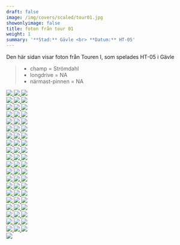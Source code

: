 ```yaml
---  
draft: false  
image: /img/covers/scaled/tour01.jpg  
showonlyimage: false  
title: foton från tour 01  
weight: 1  
summary: '**Stad:** Gävle <br> **Datum:** HT-05'  
---
```


Den här sidan visar foton från Touren I, som spelades HT-05 i Gävle

> -   champ = Strömdahl  
> -   longdrive = NA  
> -   närmast-pinnen = NA

<div class="col-md-8"> <div class="row">  
<a href="/img/tour01/scaled/001.JPG" data-toggle="lightbox"         data-gallery="example-gallery" class="col-sm-4">
<img src="/img/tour01/thumbs/001.JPG" class="img-fluid"> </a>  
<a href="/img/tour01/scaled/002.JPG" data-toggle="lightbox"         data-gallery="example-gallery" class="col-sm-4">
<img src="/img/tour01/thumbs/002.JPG" class="img-fluid"> </a>  
<a href="/img/tour01/scaled/003.JPG" data-toggle="lightbox"         data-gallery="example-gallery" class="col-sm-4">
<img src="/img/tour01/thumbs/003.JPG" class="img-fluid"> </a> </div>
<div class="row">  
<a href="/img/tour01/scaled/004.JPG" data-toggle="lightbox"         data-gallery="example-gallery" class="col-sm-4">
<img src="/img/tour01/thumbs/004.JPG" class="img-fluid"> </a>  
<a href="/img/tour01/scaled/005.JPG" data-toggle="lightbox"         data-gallery="example-gallery" class="col-sm-4">
<img src="/img/tour01/thumbs/005.JPG" class="img-fluid"> </a>  
<a href="/img/tour01/scaled/006.JPG" data-toggle="lightbox"         data-gallery="example-gallery" class="col-sm-4">
<img src="/img/tour01/thumbs/006.JPG" class="img-fluid"> </a> </div>
<div class="row">  
<a href="/img/tour01/scaled/007.JPG" data-toggle="lightbox"         data-gallery="example-gallery" class="col-sm-4">
<img src="/img/tour01/thumbs/007.JPG" class="img-fluid"> </a>  
<a href="/img/tour01/scaled/008.JPG" data-toggle="lightbox"         data-gallery="example-gallery" class="col-sm-4">
<img src="/img/tour01/thumbs/008.JPG" class="img-fluid"> </a>  
<a href="/img/tour01/scaled/009.JPG" data-toggle="lightbox"         data-gallery="example-gallery" class="col-sm-4">
<img src="/img/tour01/thumbs/009.JPG" class="img-fluid"> </a> </div>
<div class="row">  
<a href="/img/tour01/scaled/010.JPG" data-toggle="lightbox"         data-gallery="example-gallery" class="col-sm-4">
<img src="/img/tour01/thumbs/010.JPG" class="img-fluid"> </a>  
<a href="/img/tour01/scaled/011.JPG" data-toggle="lightbox"         data-gallery="example-gallery" class="col-sm-4">
<img src="/img/tour01/thumbs/011.JPG" class="img-fluid"> </a>  
<a href="/img/tour01/scaled/012.JPG" data-toggle="lightbox"         data-gallery="example-gallery" class="col-sm-4">
<img src="/img/tour01/thumbs/012.JPG" class="img-fluid"> </a> </div>
<div class="row">  
<a href="/img/tour01/scaled/013.JPG" data-toggle="lightbox"         data-gallery="example-gallery" class="col-sm-4">
<img src="/img/tour01/thumbs/013.JPG" class="img-fluid"> </a>  
<a href="/img/tour01/scaled/014.JPG" data-toggle="lightbox"         data-gallery="example-gallery" class="col-sm-4">
<img src="/img/tour01/thumbs/014.JPG" class="img-fluid"> </a>  
<a href="/img/tour01/scaled/015.JPG" data-toggle="lightbox"         data-gallery="example-gallery" class="col-sm-4">
<img src="/img/tour01/thumbs/015.JPG" class="img-fluid"> </a> </div>
<div class="row">  
<a href="/img/tour01/scaled/016.JPG" data-toggle="lightbox"         data-gallery="example-gallery" class="col-sm-4">
<img src="/img/tour01/thumbs/016.JPG" class="img-fluid"> </a>  
<a href="/img/tour01/scaled/017.JPG" data-toggle="lightbox"         data-gallery="example-gallery" class="col-sm-4">
<img src="/img/tour01/thumbs/017.JPG" class="img-fluid"> </a>  
<a href="/img/tour01/scaled/018.JPG" data-toggle="lightbox"         data-gallery="example-gallery" class="col-sm-4">
<img src="/img/tour01/thumbs/018.JPG" class="img-fluid"> </a> </div>
<div class="row">  
<a href="/img/tour01/scaled/019.JPG" data-toggle="lightbox"         data-gallery="example-gallery" class="col-sm-4">
<img src="/img/tour01/thumbs/019.JPG" class="img-fluid"> </a>  
<a href="/img/tour01/scaled/020.JPG" data-toggle="lightbox"         data-gallery="example-gallery" class="col-sm-4">
<img src="/img/tour01/thumbs/020.JPG" class="img-fluid"> </a>  
<a href="/img/tour01/scaled/021.JPG" data-toggle="lightbox"         data-gallery="example-gallery" class="col-sm-4">
<img src="/img/tour01/thumbs/021.JPG" class="img-fluid"> </a> </div>
<div class="row">  
<a href="/img/tour01/scaled/022.JPG" data-toggle="lightbox"         data-gallery="example-gallery" class="col-sm-4">
<img src="/img/tour01/thumbs/022.JPG" class="img-fluid"> </a>  
<a href="/img/tour01/scaled/023.JPG" data-toggle="lightbox"         data-gallery="example-gallery" class="col-sm-4">
<img src="/img/tour01/thumbs/023.JPG" class="img-fluid"> </a>  
<a href="/img/tour01/scaled/024.JPG" data-toggle="lightbox"         data-gallery="example-gallery" class="col-sm-4">
<img src="/img/tour01/thumbs/024.JPG" class="img-fluid"> </a> </div>
<div class="row">  
<a href="/img/tour01/scaled/025.JPG" data-toggle="lightbox"         data-gallery="example-gallery" class="col-sm-4">
<img src="/img/tour01/thumbs/025.JPG" class="img-fluid"> </a>  
<a href="/img/tour01/scaled/026.JPG" data-toggle="lightbox"         data-gallery="example-gallery" class="col-sm-4">
<img src="/img/tour01/thumbs/026.JPG" class="img-fluid"> </a>  
<a href="/img/tour01/scaled/027.JPG" data-toggle="lightbox"         data-gallery="example-gallery" class="col-sm-4">
<img src="/img/tour01/thumbs/027.JPG" class="img-fluid"> </a> </div>
<div class="row">  
<a href="/img/tour01/scaled/028.JPG" data-toggle="lightbox"         data-gallery="example-gallery" class="col-sm-4">
<img src="/img/tour01/thumbs/028.JPG" class="img-fluid"> </a>  
<a href="/img/tour01/scaled/029.JPG" data-toggle="lightbox"         data-gallery="example-gallery" class="col-sm-4">
<img src="/img/tour01/thumbs/029.JPG" class="img-fluid"> </a>  
<a href="/img/tour01/scaled/030.JPG" data-toggle="lightbox"         data-gallery="example-gallery" class="col-sm-4">
<img src="/img/tour01/thumbs/030.JPG" class="img-fluid"> </a> </div>
<div class="row">  
<a href="/img/tour01/scaled/031.JPG" data-toggle="lightbox"         data-gallery="example-gallery" class="col-sm-4">
<img src="/img/tour01/thumbs/031.JPG" class="img-fluid"> </a>  
<a href="/img/tour01/scaled/032.JPG" data-toggle="lightbox"         data-gallery="example-gallery" class="col-sm-4">
<img src="/img/tour01/thumbs/032.JPG" class="img-fluid"> </a>  
<a href="/img/tour01/scaled/033.JPG" data-toggle="lightbox"         data-gallery="example-gallery" class="col-sm-4">
<img src="/img/tour01/thumbs/033.JPG" class="img-fluid"> </a> </div>
<div class="row">  
<a href="/img/tour01/scaled/034.JPG" data-toggle="lightbox"         data-gallery="example-gallery" class="col-sm-4">
<img src="/img/tour01/thumbs/034.JPG" class="img-fluid"> </a>  
<a href="/img/tour01/scaled/035.JPG" data-toggle="lightbox"         data-gallery="example-gallery" class="col-sm-4">
<img src="/img/tour01/thumbs/035.JPG" class="img-fluid"> </a>  
<a href="/img/tour01/scaled/036.JPG" data-toggle="lightbox"         data-gallery="example-gallery" class="col-sm-4">
<img src="/img/tour01/thumbs/036.JPG" class="img-fluid"> </a> </div>
<div class="row">  
<a href="/img/tour01/scaled/037.JPG" data-toggle="lightbox"         data-gallery="example-gallery" class="col-sm-4">
<img src="/img/tour01/thumbs/037.JPG" class="img-fluid"> </a>  
<a href="/img/tour01/scaled/038.JPG" data-toggle="lightbox"         data-gallery="example-gallery" class="col-sm-4">
<img src="/img/tour01/thumbs/038.JPG" class="img-fluid"> </a>  
<a href="/img/tour01/scaled/039.JPG" data-toggle="lightbox"         data-gallery="example-gallery" class="col-sm-4">
<img src="/img/tour01/thumbs/039.JPG" class="img-fluid"> </a> </div>
<div class="row">  
<a href="/img/tour01/scaled/040.JPG" data-toggle="lightbox"         data-gallery="example-gallery" class="col-sm-4">
<img src="/img/tour01/thumbs/040.JPG" class="img-fluid"> </a>  
<a href="/img/tour01/scaled/041.JPG" data-toggle="lightbox"         data-gallery="example-gallery" class="col-sm-4">
<img src="/img/tour01/thumbs/041.JPG" class="img-fluid"> </a>  
<a href="/img/tour01/scaled/042.JPG" data-toggle="lightbox"         data-gallery="example-gallery" class="col-sm-4">
<img src="/img/tour01/thumbs/042.JPG" class="img-fluid"> </a> </div>
<div class="row">  
<a href="/img/tour01/scaled/043.JPG" data-toggle="lightbox"         data-gallery="example-gallery" class="col-sm-4">
<img src="/img/tour01/thumbs/043.JPG" class="img-fluid"> </a>  
<a href="/img/tour01/scaled/044.JPG" data-toggle="lightbox"         data-gallery="example-gallery" class="col-sm-4">
<img src="/img/tour01/thumbs/044.JPG" class="img-fluid"> </a>  
<a href="/img/tour01/scaled/045.JPG" data-toggle="lightbox"         data-gallery="example-gallery" class="col-sm-4">
<img src="/img/tour01/thumbs/045.JPG" class="img-fluid"> </a> </div>
<div class="row">  
<a href="/img/tour01/scaled/046.JPG" data-toggle="lightbox"         data-gallery="example-gallery" class="col-sm-4">
<img src="/img/tour01/thumbs/046.JPG" class="img-fluid"> </a>  
<a href="/img/tour01/scaled/047.JPG" data-toggle="lightbox"         data-gallery="example-gallery" class="col-sm-4">
<img src="/img/tour01/thumbs/047.JPG" class="img-fluid"> </a>  
<a href="/img/tour01/scaled/048.JPG" data-toggle="lightbox"         data-gallery="example-gallery" class="col-sm-4">
<img src="/img/tour01/thumbs/048.JPG" class="img-fluid"> </a> </div>
<div class="row">  
<a href="/img/tour01/scaled/049.JPG" data-toggle="lightbox"         data-gallery="example-gallery" class="col-sm-4">
<img src="/img/tour01/thumbs/049.JPG" class="img-fluid"> </a>  
<a href="/img/tour01/scaled/050.JPG" data-toggle="lightbox"         data-gallery="example-gallery" class="col-sm-4">
<img src="/img/tour01/thumbs/050.JPG" class="img-fluid"> </a>  
<a href="/img/tour01/scaled/051.JPG" data-toggle="lightbox"         data-gallery="example-gallery" class="col-sm-4">
<img src="/img/tour01/thumbs/051.JPG" class="img-fluid"> </a> </div>
<div class="row">  
<a href="/img/tour01/scaled/052.JPG" data-toggle="lightbox"         data-gallery="example-gallery" class="col-sm-4">
<img src="/img/tour01/thumbs/052.JPG" class="img-fluid"> </a>  
<a href="/img/tour01/scaled/053.JPG" data-toggle="lightbox"         data-gallery="example-gallery" class="col-sm-4">
<img src="/img/tour01/thumbs/053.JPG" class="img-fluid"> </a>  
<a href="/img/tour01/scaled/054.JPG" data-toggle="lightbox"         data-gallery="example-gallery" class="col-sm-4">
<img src="/img/tour01/thumbs/054.JPG" class="img-fluid"> </a> </div>
<div class="row">  
<a href="/img/tour01/scaled/055.JPG" data-toggle="lightbox"         data-gallery="example-gallery" class="col-sm-4">
<img src="/img/tour01/thumbs/055.JPG" class="img-fluid"> </a>  
<a href="/img/tour01/scaled/056.JPG" data-toggle="lightbox"         data-gallery="example-gallery" class="col-sm-4">
<img src="/img/tour01/thumbs/056.JPG" class="img-fluid"> </a>  
<a href="/img/tour01/scaled/057.JPG" data-toggle="lightbox"         data-gallery="example-gallery" class="col-sm-4">
<img src="/img/tour01/thumbs/057.JPG" class="img-fluid"> </a> </div>
<div class="row">  
<a href="/img/tour01/scaled/058.JPG" data-toggle="lightbox"         data-gallery="example-gallery" class="col-sm-4">
<img src="/img/tour01/thumbs/058.JPG" class="img-fluid"> </a>  
<a href="/img/tour01/scaled/059.JPG" data-toggle="lightbox"         data-gallery="example-gallery" class="col-sm-4">
<img src="/img/tour01/thumbs/059.JPG" class="img-fluid"> </a>  
<a href="/img/tour01/scaled/060.JPG" data-toggle="lightbox"         data-gallery="example-gallery" class="col-sm-4">
<img src="/img/tour01/thumbs/060.JPG" class="img-fluid"> </a> </div>
<div class="row">  
<a href="/img/tour01/scaled/061.JPG" data-toggle="lightbox"         data-gallery="example-gallery" class="col-sm-4">
<img src="/img/tour01/thumbs/061.JPG" class="img-fluid"> </a> </div>
</div>
